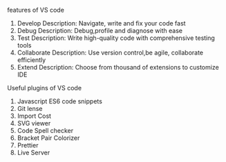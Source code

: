 features of VS code
1. Develop
Description: Navigate, write and fix your code fast
2. Debug
Description: Debug,profile and diagnose with ease
3. Test
Description: Write high-quality code with comprehensive testing tools
4. Collaborate
Description: Use version control,be agile, collaborate efficiently
5. Extend 
Description: Choose from thousand of extensions to customize IDE


Useful plugins of VS code
1. Javascript ES6 code snippets
2. Git lense
3. Import Cost
4. SVG viewer
5. Code Spell checker
6. Bracket Pair Colorizer
7. Prettier
8. Live Server